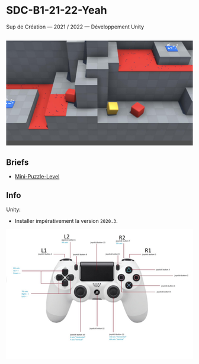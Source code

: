 # SDC-B1-21-22-Yeah

Sup de Création — 2021 / 2022 — Développement Unity

##

<a href="https://www.youtube.com/watch?v=PbLT2F4nPbU">
<img src="Docs/Images/MiniPuzzleLevel-1-Ingame.jpg">
</a>

## Briefs

- [Mini-Puzzle-Level](./Docs/Mini-Puzzle-Level.md)

## Info

Unity:
- Installer impérativement la version `2020.3`.

<img src="Docs/Images/PS4-Controller-Mapping.jpeg">
